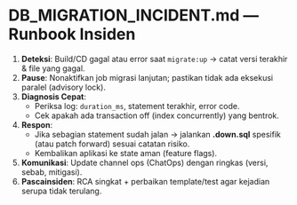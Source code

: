 # DB_MIGRATION_INCIDENT.md — Runbook Insiden

1. **Deteksi**: Build/CD gagal atau error saat `migrate:up` → catat versi terakhir & file yang gagal.
2. **Pause**: Nonaktifkan job migrasi lanjutan; pastikan tidak ada eksekusi paralel (advisory lock).
3. **Diagnosis Cepat**:
   - Periksa log: `duration_ms`, statement terakhir, error code.
   - Cek apakah ada transaction off (index concurrently) yang bentrok.
4. **Respon**:
   - Jika sebagian statement sudah jalan → jalankan **.down.sql** spesifik (atau patch forward) sesuai catatan risiko.
   - Kembalikan aplikasi ke state aman (feature flags).
5. **Komunikasi**: Update channel ops (ChatOps) dengan ringkas (versi, sebab, mitigasi).
6. **Pascainsiden**: RCA singkat + perbaikan template/test agar kejadian serupa tidak terulang.
